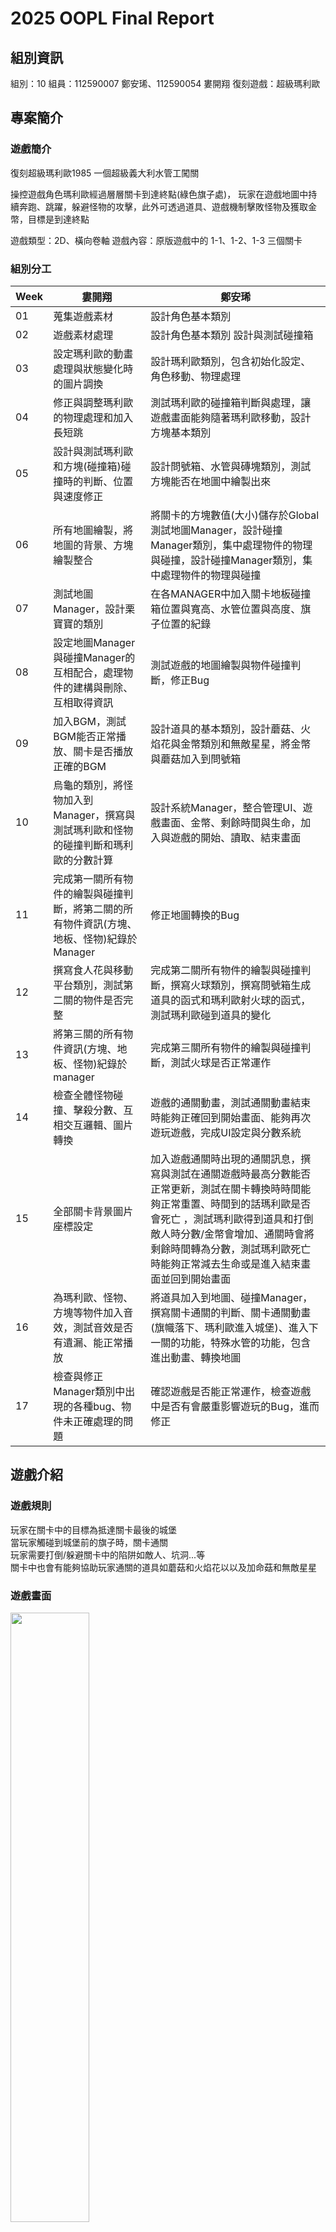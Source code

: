 # 2025 OOPL Final Report

## 組別資訊

組別：10
組員：112590007 鄭安琋、112590054 婁開翔
復刻遊戲：超級瑪利歐

## 專案簡介

### 遊戲簡介
復刻超級瑪利歐1985
一個超級義大利水管工闖關

操控遊戲角色瑪利歐經過層層關卡到達終點(綠色旗子處)，
玩家在遊戲地圖中持續奔跑、跳躍，躲避怪物的攻擊，此外可透過道具、遊戲機制擊敗怪物及獲取金幣，目標是到達終點

遊戲類型：2D、橫向卷軸
遊戲內容：原版遊戲中的 1-1、1-2、1-3 三個關卡

### 組別分工

| Week | 婁開翔                                               | 鄭安琋                                                                                                                                        |
|------|---------------------------------------------------|--------------------------------------------------------------------------------------------------------------------------------------------|
|  01  | 蒐集遊戲素材                                            | 設計角色基本類別                                                                                                                                   |
|  02  | 遊戲素材處理                                            | 設計角色基本類別 設計與測試碰撞箱                                                                                                                          |
|  03  | 設定瑪利歐的動畫處理與狀態變化時的圖片調換                             | 設計瑪利歐類別，包含初始化設定、角色移動、物理處理                                                                                                                  |
|  04  | 修正與調整瑪利歐的物理處理和加入長短跳                               | 測試瑪利歐的碰撞箱判斷與處理，讓遊戲畫面能夠隨著瑪利歐移動，設計方塊基本類別                                                                                                     |
|  05  | 設計與測試瑪利歐和方塊(碰撞箱)碰撞時的判斷、位置與速度修正                    | 設計問號箱、水管與磚塊類別，測試方塊能否在地圖中繪製出來                                                                                                               |
|  06  | 所有地圖繪製，將地圖的背景、方塊繪製整合                              | 將關卡的方塊數值(大小)儲存於Global 測試地圖Manager，設計碰撞Manager類別，集中處理物件的物理與碰撞，設計碰撞Manager類別，集中處理物件的物理與碰撞                                                    
|  07  | 測試地圖Manager，設計栗寶寶的類別                              | 在各MANAGER中加入關卡地板碰撞箱位置與寬高、水管位置與高度、旗子位置的紀錄                                                                                                   
|  08  | 設定地圖Manager與碰撞Manager的互相配合，處理物件的建構與刪除、互相取得資訊      | 測試遊戲的地圖繪製與物件碰撞判斷，修正Bug                                                                                                                     | 
|  09  | 加入BGM，測試BGM能否正常播放、關卡是否播放正確的BGM                    | 設計道具的基本類別，設計蘑菇、火焰花與金幣類別和無敵星星，將金幣與蘑菇加入到問號箱                                                                                                  |
|  10  | 烏龜的類別，將怪物加入到Manager，撰寫與測試瑪利歐和怪物的碰撞判斷和瑪利歐的分數計算     | 設計系統Manager，整合管理UI、遊戲畫面、金幣、剩餘時間與生命，加入與遊戲的開始、讀取、結束畫面                                                                                        |
|  11  | 完成第一關所有物件的繪製與碰撞判斷，將第二關的所有物件資訊(方塊、地板、怪物)紀錄於Manager | 修正地圖轉換的Bug                                                                                                                                 
|  12  | 撰寫食人花與移動平台類別，測試第二關的物件是否完整                         | 完成第二關所有物件的繪製與碰撞判斷，撰寫火球類別，撰寫問號箱生成道具的函式和瑪利歐射火球的函式，測試瑪利歐碰到道具的變化                                                                               |
|  13  | 將第三關的所有物件資訊(方塊、地板、怪物)紀錄於manager                   | 完成第三關所有物件的繪製與碰撞判斷，測試火球是否正常運作                                                                                                               |
|  14  | 檢查全體怪物碰撞、擊殺分數、互相交互邏輯、圖片轉換                         | 遊戲的通關動畫，測試通關動畫結束時能夠正確回到開始畫面、能夠再次遊玩遊戲，完成UI設定與分數系統                                                                                           
|  15  | 全部關卡背景圖片座標設定                                      | 加入遊戲通關時出現的通關訊息，撰寫與測試在通關遊戲時最高分數能否正常更新，測試在關卡轉換時時間能夠正常重置、時間到的話瑪利歐是否會死亡 ，測試瑪利歐得到道具和打倒敵人時分數/金幣會增加、通關時會將剩餘時間轉為分數，測試瑪利歐死亡時能夠正常減去生命或是進入結束畫面並回到開始畫面 |
|  16  | 為瑪利歐、怪物、方塊等物件加入音效，測試音效是否有遺漏、能正常播放                 | 將道具加入到地圖、碰撞Manager，撰寫關卡通關的判斷、關卡通關動畫(旗幟落下、瑪利歐進入城堡)、進入下一關的功能，特殊水管的功能，包含進出動畫、轉換地圖                                                             |
|  17  | 檢查與修正Manager類別中出現的各種bug、物件未正確處理的問題                | 確認遊戲是否能正常運作，檢查遊戲中是否有會嚴重影響遊玩的Bug，進而修正                                                                                                       |
## 遊戲介紹

### 遊戲規則
玩家在關卡中的目標為抵達關卡最後的城堡<br>
當玩家觸碰到城堡前的旗子時，關卡通關<br>
玩家需要打倒/躲避關卡中的陷阱如敵人、坑洞...等<br>
關卡中也會有能夠協助玩家通關的道具如蘑菇和火焰花以以及加命菇和無敵星星

### 遊戲畫面
<img src="gameimg (2).png" width="50%"/>
<img src="gameimg (1).png" width="50%"/>
<img src="gameimg (3).png" width="50%"/>
<img src="gameimg (4).png" width="50%"/>
## 程式設計

### 程式架構
- 主流程
  - main：掌管遊戲開始過程與結束的狀態
  - App：掌管遊戲開始過程與結束的過程
  - AppUtil：負責關卡物件初始化及換關
- Phase Resource Manager：掌管地圖上的水管、金幣、文字及其他背景圖片生成和更新狀態
- Enemy Manager：掌管怪物移動、碰撞、生成和更新狀態
  - 父類別：Enemy 怪物
    - Goomba 栗子怪：一般怪物，無特殊功能
    - Flower 食人花：生成在水管上，移動路徑為上下移動
    - Koopa 烏龜：具有行走和龜殼狀態，當瑪利歐踩到時會變成龜殼狀態，再次踩龜殼可讓龜殼滑行去碰撞其他生物(包含瑪利歐)，如果一段時間未踩龜殼，會重新變回行走狀態
    - FlyKoopa 飛天龜：在天空飛行的烏龜，當被踩到時會退化成一般烏龜，具有和一般烏龜相同特性，移動路徑為上下移動    
- Block Manager：掌管方塊生成和更新狀態
    - 父類別：Block 方塊
        - Common Block 一般方塊：可被瑪利歐破壞
        - Immovable Block 無法被破壞的方塊
        - Mystery Block 問號箱：具有道具在裡面，當瑪利歐撞擊時會掉出道具或金幣
- Prop Manager：掌管道具生成和更新狀態
    - 父類別：Prop 道具
        - Coin 金幣：吃下可獲得金幣及積分
        - Magic Mushroom 魔法蘑菇(紅色)：吃下可獲得長大狀態及積分
        - One Up Mushroom 加命菇(綠色)：吃下可加一條命
        - Fire Flower 火焰花：當為長大狀態時吃下可獲得火焰狀態，若瑪利歐為一般狀態則吃下效果和魔法蘑菇相同，可獲得積分  
        - Starman 無敵星星：吃下可獲得無敵狀態
- Fly Platform Manager
  - Fly Platform 移動平台：平台會上下或左右移動，分成會改變方向(到一定距離改變方向)和不會改變方向(到頂部或底部時生成在地圖另一側)的類型
- Fireball Manager：掌管火球的移動及狀態更新等
- 父類別：Background Image 背景圖片
  - Animated Image 動畫圖片：包含父類別及動畫相關函式
- 狀態
  - Collision State 碰撞狀態
  - Dead State 死亡狀態
- 其餘類別 
  - 父類別：Animated Character 動畫角色
    - Mario 瑪利歐：遊戲主角，玩家可透過鍵盤操控來移動
    - Fireball 火焰球：碰撞到怪物可讓怪物死亡，碰到牆壁時會爆炸，碰到地板時會持續跳躍
  - Renderer 鏡頭及渲染
  - TaskText 地圖的文字
  - Global 尺寸與座標偏差變數
### 程式技術
使用到的OOP技術：<br>
封裝、繼承 <br>
Function overload
## 結語

### 問題與解決方法
| 問題 | 解決方式 |
|------|----------|
| 寫完功能後有各種不同類型的bug | 使用中斷點或是print大法 找出bug |

### 自評

| 項次 | 項目                   | 完成 |
|------|------------------------|-------|
| 1    | 這是範例 |  V  |
| 2    | 完成專案權限改為 public |  V  |
| 3    | 具有 debug mode 的功能  |  V  |
| 4    | 解決專案上所有 Memory Leak 的問題  |  V  |
| 5    | 報告中沒有任何錯字，以及沒有任何一項遺漏  |  V  |
| 6    | 報告至少保持基本的美感，人類可讀  |  V  |
| 7    | 遊戲能正常開啟、遊玩 |  V  |


### 心得
在這次 OOPL 期末專案中，我們選擇了復刻經典的《Super Mario Bros. 1985》作為挑戰主題。這不只是我們童年回憶的一部分，更是一個絕佳的題材，可以讓我們實作各種物件導向設計技巧，如封裝、繼承、多型與類別模組化。

在整個開發過程中，我們深入學習了如何使用 C++ 實作一個完整的 2D 橫向卷軸遊戲。我們將角色、方塊、敵人、道具、地圖等元素以類別方式設計，並使用manager類別負責統整邏輯與資源控制，讓專案結構更清晰、也更容易除錯與維護。此外，我們運用了很多圖形函式庫來實作圖像繪製與音效播放，讓遊戲有了視覺與聽覺的完整呈現。
### 貢獻比例
112590007 鄭安琋 50%
112590054 婁開翔 50%